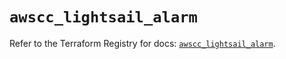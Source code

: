 # `awscc_lightsail_alarm`

Refer to the Terraform Registry for docs: [`awscc_lightsail_alarm`](https://registry.terraform.io/providers/hashicorp/awscc/0.70.0/docs/resources/lightsail_alarm).
